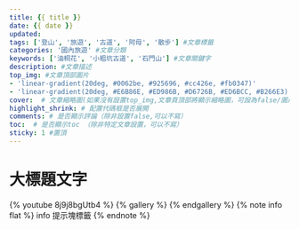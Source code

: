 ```yaml
---
title: {{ title }}
date: {{ date }}
updated:
tags: ['登山', '旅遊', '古道', '阿母', '散步'] #文章標籤
categories: '國內旅遊' #文章分類
keywords: ['油桐花', '小粗坑古道', '石門山'] #文章關鍵字
description: #文章描述
top_img: #文章頂部圖片
- 'linear-gradient(20deg, #0062be, #925696, #cc426e, #fb0347)'
- 'linear-gradient(20deg, #E6B86E, #ED986B, #D6726B, #ED6BCC, #B266E3)'
cover:  # 文章縮略圖(如果沒有設置top_img,文章頁頂部將顯示縮略圖，可設為false/圖片地址/留空)
highlight_shrink: # 配置代碼框是否展開
comments: # 是否顯示評論（除非設置false,可以不寫）
toc:  # 是否顯示toc （除非特定文章設置，可以不寫）
sticky: 1 #置頂
---
```


# 大標題文字
{% youtube 8j9j8bgUtb4 %}
{% gallery %}
{% endgallery %}
{% note info flat %}
info 提示塊標籤
{% endnote %}